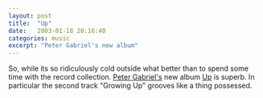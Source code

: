 ```yaml
---
layout: post
title:  "Up"
date:   2003-01-18 20:16:40
categories: music
excerpt: "Peter Gabriel's new album"
---
```

So, while its so ridiculously cold outside what better than to spend some time with the record collection. <a href="http://www.allmusic.com/cg/amg.dll?p=amg&amp;uid=8:10:27%7CPM&amp;sql=B3ubyxdgbjolk">Peter Gabriel's</a> new album <a href="http://www.allmusic.com/cg/amg.dll?p=amg&amp;uid=8:10:27%7CPM&amp;sql=A2tkxu3laan4k">Up</a> is superb. In particular the second track "Growing Up" grooves like a thing possessed.

